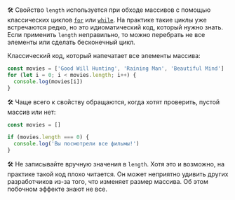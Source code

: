 🛠 Свойство `length` используется при обходе массивов с помощью классических циклов [`for`](/js/for) или [`while`](/js/while). На практике такие циклы уже встречаются редко, но это идиоматический код, который нужно знать. Если применить `length` неправильно, то можно перебрать не все элементы или сделать бесконечный цикл.

Классический код, который напечатает все элементы массива:

```js
const movies = ['Good Will Hunting', 'Raining Man', 'Beautiful Mind']
for (let i = 0; i < movies.length; i++) {
  console.log(movies[i])
}
```

🛠 Чаще всего к свойству обращаются, когда хотят проверить, пустой массив или нет:

```js
const movies = []

if (movies.length === 0) {
  console.log('Вы посмотрели все фильмы!')
}
```

🛠 Не записывайте вручную значения в `length`. Хотя это и возможно, на практике такой код плохо читается. Он может неприятно удивить других разработчиков из-за того, что изменяет размер массива. Об этом побочном эффекте знают не все.
